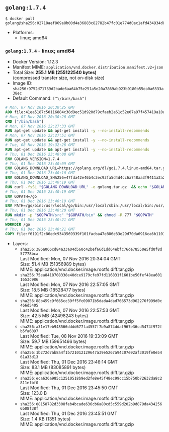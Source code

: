 ## `golang:1.7.4`

```console
$ docker pull golang@sha256:02718aef869a8b00d4a36883c82782b47fc01e774d0ac1afd434934d8ccfee8c
```

-	Platforms:
	-	linux; amd64

### `golang:1.7.4` - linux; amd64

-	Docker Version: 1.12.3
-	Manifest MIME: `application/vnd.docker.distribution.manifest.v2+json`
-	Total Size: **255.1 MB (255122540 bytes)**  
	(compressed transfer size, not on-disk size)
-	Image ID: `sha256:9752d71739d2bade6aa64b75e251a5e20a7869ab923b9180b55ea0a6333a38ec`
-	Default Command: `["\/bin\/bash"]`

```dockerfile
# Mon, 07 Nov 2016 20:30:25 GMT
ADD file:41ea5187c50116884c38d9ec51d920d79cfaeb2a61c52e07a97f457419a10a4f in / 
# Mon, 07 Nov 2016 20:30:26 GMT
CMD ["/bin/bash"]
# Mon, 07 Nov 2016 22:27:33 GMT
RUN apt-get update && apt-get install -y --no-install-recommends 		ca-certificates 		curl 		wget 	&& rm -rf /var/lib/apt/lists/*
# Mon, 07 Nov 2016 22:27:51 GMT
RUN apt-get update && apt-get install -y --no-install-recommends 		bzr 		git 		mercurial 		openssh-client 		subversion 				procps 	&& rm -rf /var/lib/apt/lists/*
# Tue, 08 Nov 2016 19:32:26 GMT
RUN apt-get update && apt-get install -y --no-install-recommends 		g++ 		gcc 		libc6-dev 		make 		pkg-config 	&& rm -rf /var/lib/apt/lists/*
# Thu, 01 Dec 2016 23:40:08 GMT
ENV GOLANG_VERSION=1.7.4
# Thu, 01 Dec 2016 23:40:09 GMT
ENV GOLANG_DOWNLOAD_URL=https://golang.org/dl/go1.7.4.linux-amd64.tar.gz
# Thu, 01 Dec 2016 23:40:10 GMT
ENV GOLANG_DOWNLOAD_SHA256=47fda42e46b4c3ec93fa5d4d4cc6a748aa3f9411a2a2b7e08e3a6d80d753ec8b
# Thu, 01 Dec 2016 23:40:19 GMT
RUN curl -fsSL "$GOLANG_DOWNLOAD_URL" -o golang.tar.gz 	&& echo "$GOLANG_DOWNLOAD_SHA256  golang.tar.gz" | sha256sum -c - 	&& tar -C /usr/local -xzf golang.tar.gz 	&& rm golang.tar.gz
# Thu, 01 Dec 2016 23:40:19 GMT
ENV GOPATH=/go
# Thu, 01 Dec 2016 23:40:19 GMT
ENV PATH=/go/bin:/usr/local/go/bin:/usr/local/sbin:/usr/local/bin:/usr/sbin:/usr/bin:/sbin:/bin
# Thu, 01 Dec 2016 23:40:20 GMT
RUN mkdir -p "$GOPATH/src" "$GOPATH/bin" && chmod -R 777 "$GOPATH"
# Thu, 01 Dec 2016 23:40:21 GMT
WORKDIR /go
# Thu, 01 Dec 2016 23:40:21 GMT
COPY file:f6191f2c86edc9343569339f101facba47e886e33e29d70da6916ca6b1101a53 in /usr/local/bin/ 
```

-	Layers:
	-	`sha256:386a066cd84a33a04d560c42bef66d1dd64ebfc76de78550e5fd0f8d57778bca`  
		Last Modified: Mon, 07 Nov 2016 20:34:04 GMT  
		Size: 51.4 MB (51356989 bytes)  
		MIME: application/vnd.docker.image.rootfs.diff.tar.gzip
	-	`sha256:75ea8418708338e40dce9179cfe97fd116831f1601be50fef48ea6011653c986`  
		Last Modified: Mon, 07 Nov 2016 22:57:05 GMT  
		Size: 18.5 MB (18528477 bytes)  
		MIME: application/vnd.docker.image.rootfs.diff.tar.gzip
	-	`sha256:88b459c9f665cc39ff5fc09071b5dada4dad766573d962276f999d0c466d5405`  
		Last Modified: Mon, 07 Nov 2016 22:57:53 GMT  
		Size: 42.5 MB (42498243 bytes)  
		MIME: application/vnd.docker.image.rootfs.diff.tar.gzip
	-	`sha256:a31e17eb948566dddd677fa4557f7b9a874ddaf967e36cd5474f972fb5fa6097`  
		Last Modified: Tue, 08 Nov 2016 19:33:09 GMT  
		Size: 59.7 MB (59651466 bytes)  
		MIME: application/vnd.docker.image.rootfs.diff.tar.gzip
	-	`sha256:1b272d7ab8a4f1b721012129647a39e5267a94c07e92af3019fe0e5461a33d13`  
		Last Modified: Thu, 01 Dec 2016 23:46:14 GMT  
		Size: 83.1 MB (83085891 bytes)  
		MIME: application/vnd.docker.image.rootfs.diff.tar.gzip
	-	`sha256:eca636a985c12510518b9ed2fe8e45f48ec99cc15b750b72632da8c2811efbf0`  
		Last Modified: Thu, 01 Dec 2016 23:45:50 GMT  
		Size: 123.0 B  
		MIME: application/vnd.docker.image.rootfs.diff.tar.gzip
	-	`sha256:08158782d3308feb4bcade636cb6a80cd5c559d202b9d879da4342566b08f38f`  
		Last Modified: Thu, 01 Dec 2016 23:45:51 GMT  
		Size: 1.4 KB (1351 bytes)  
		MIME: application/vnd.docker.image.rootfs.diff.tar.gzip
